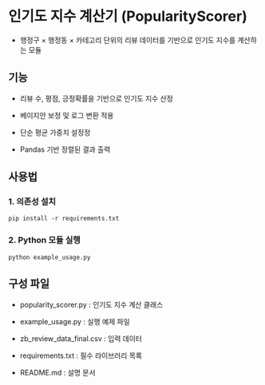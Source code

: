 # 인기도 지수 계산기 (PopularityScorer)

- 행정구 × 행정동 × 카테고리 단위의 리뷰 데이터를 기반으로 인기도 지수를 계산하는 모듈

## 기능

- 리뷰 수, 평점, 긍정확률을 기반으로 인기도 지수 산정

- 베이지안 보정 및 로그 변환 적용

- 단순 평균 가중치 설정정

- Pandas 기반 정렬된 결과 출력


## 사용법

### 1. 의존성 설치
```
pip install -r requirements.txt
```

### 2. Python 모듈 실행
```
python example_usage.py
```

## 구성 파일

- popularity_scorer.py : 인기도 지수 계산 클래스

- example_usage.py : 실행 예제 파일

- zb_review_data_final.csv : 입력 데이터

- requirements.txt : 필수 라이브러리 목록

- README.md : 설명 문서